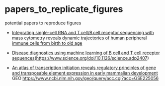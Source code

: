 # papers_to_replicate_figures
potential papers to reproduce figures

* [Integrating single-cell RNA and T cell/B cell receptor sequencing with mass cytometry reveals dynamic trajectories of human peripheral immune cells from birth to old age](https://www.nature.com/articles/s41590-024-02059-6#data-availability)

* [Disease diagnostics using machine learning of B cell and T cell receptor sequences](https://www.science.org/doi/10.1126/science.adp2407)(https://www.science.org/doi/10.1126/science.adp2407)

* [An atlas of transcription initiation reveals regulatory principles of gene and transposable element expression in early mammalian development](https://pubmed.ncbi.nlm.nih.gov/39837330/) GEO https://www.ncbi.nlm.nih.gov/geo/query/acc.cgi?acc=GSE225056



